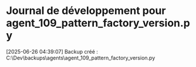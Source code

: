 # Journal de développement pour agent_109_pattern_factory_version.py

[2025-06-26 04:39:07] Backup créé : C:\Dev\backups\agents\agent_109_pattern_factory_version.py
